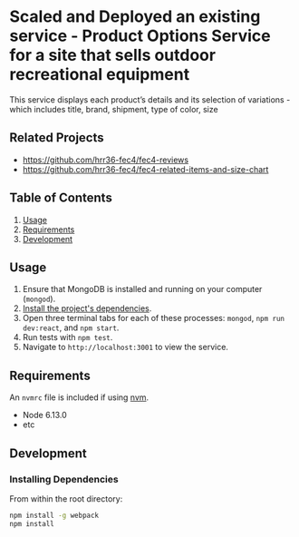 # Scaled and Deployed an existing service - Product Options Service for a site that sells outdoor recreational equipment

This service displays each product’s details and its selection of variations - which includes title, brand, shipment, type of color, size

## Related Projects

  - https://github.com/hrr36-fec4/fec4-reviews
  - https://github.com/hrr36-fec4/fec4-related-items-and-size-chart

## Table of Contents

1. [Usage](#Usage)
1. [Requirements](#requirements)
1. [Development](#development)

## Usage

1. Ensure that MongoDB is installed and running on your computer (`mongod`).
2. [Install the project's dependencies](#installing-dependencies).
3. Open three terminal tabs for each of these processes: `mongod`, `npm run dev:react`, and `npm start`.
4. Run tests with `npm test`.
5. Navigate to `http://localhost:3001` to view the service.

## Requirements

An `nvmrc` file is included if using [nvm](https://github.com/creationix/nvm).

- Node 6.13.0
- etc

## Development

### Installing Dependencies

From within the root directory:

```sh
npm install -g webpack
npm install
```
